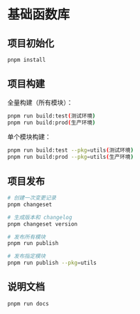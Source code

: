 <!--
 * @Author: taojinchao
 * @Date: 2024-02-02 01:35:35
 * @LastEditors: taojinchao
 * @LastEditTime: 2025-04-15 17:15:43
 * @Description: 基础函数库
-->

# 基础函数库

## 项目初始化

```bash
pnpm install
```

## 项目构建

全量构建（所有模块）：

```bash
pnpm run build:test(测试环境)
pnpm run build:prod(生产环境)
```

单个模块构建：

```bash
pnpm run build:test --pkg=utils(测试环境)
pnpm run build:prod --pkg=utils(生产环境)
```

## 项目发布

```bash
# 创建一次变更记录
pnpm changeset

# 生成版本和 changelog
pnpm changeset version

# 发布所有模块
pnpm run publish

# 发布指定模块
pnpm run publish --pkg=utils
```

## 说明文档

```bash
pnpm run docs
```

